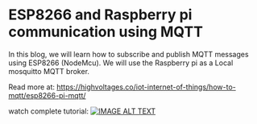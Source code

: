 # ESP8266 and Raspberry pi communication using MQTT
 In this blog, we will learn how to subscribe and publish MQTT messages using ESP8266 (NodeMcu). We will use the Raspberry pi as a Local mosquitto MQTT broker.
 
 Read more at: https://highvoltages.co/iot-internet-of-things/how-to-mqtt/esp8266-pi-mqtt/
 
 watch complete tutorial: [![IMAGE ALT TEXT](https://i9.ytimg.com/vi/7gjJfJgi6uE/maxresdefault.jpg?time=1631121900000&sqp=COzj44kG&rs=AOn4CLCsAnQFw3dVzbYmrVsy8nHmykitzA)](http://www.youtube.com/watch?v=7gjJfJgi6uE "ESP8266 (NodeMcu) Raspberry Pi MQTT | ESP8266 Publish/Subscribe")
